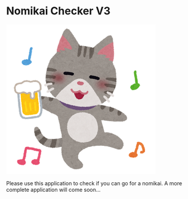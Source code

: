 # Nomikai Checker V3
![nekochan](images/nekochan.png)

Please use this application to check if you can go for a nomikai.
A more complete application will come soon...